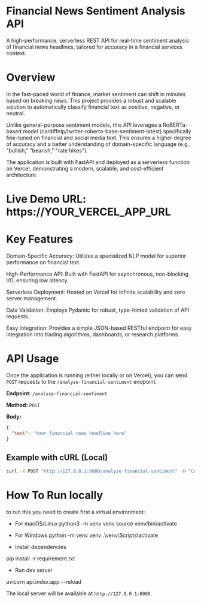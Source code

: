 # Financial News Sentiment Analysis API
A high-performance, serverless REST API for real-time sentiment analysis of financial news headlines, tailored for accuracy in a financial services context.

# Overview
In the fast-paced world of finance, market sentiment can shift in minutes based on breaking news. This project provides a robust and scalable solution to automatically classify financial text as positive, negative, or neutral.

Unlike general-purpose sentiment models, this API leverages a RoBERTa-based model (cardiffnlp/twitter-roberta-base-sentiment-latest) specifically fine-tuned on financial and social media text. This ensures a higher degree of accuracy and a better understanding of domain-specific language (e.g., "bullish," "bearish," "rate hikes").

The application is built with FastAPI and deployed as a serverless function on Vercel, demonstrating a modern, scalable, and cost-efficient architecture.

# Live Demo URL: https://YOUR_VERCEL_APP_URL

# Key Features
Domain-Specific Accuracy: Utilizes a specialized NLP model for superior performance on financial text.

High-Performance API: Built with FastAPI for asynchronous, non-blocking I/O, ensuring low latency.

Serverless Deployment: Hosted on Vercel for infinite scalability and zero server management.

Data Validation: Employs Pydantic for robust, type-hinted validation of API requests.

Easy Integration: Provides a simple JSON-based RESTful endpoint for easy integration into trading algorithms, dashboards, or research platforms.

# API Usage

Once the application is running (either locally or on Vercel), you can send `POST` requests to the `/analyze-financial-sentiment` endpoint.

**Endpoint:** `/analyze-financial-sentiment`

**Method:** `POST`

**Body:**

```json
{
  "text": "Your financial news headline here"
}
```

## Example with cURL (Local)

```bash
curl -X POST "http://127.0.0.1:8000/analyze-financial-sentiment" -H "Content-Type: application/json" -d '{"text": "Interest rates are expected to rise next quarter."}'
```

# How To Run locally

to run this you need to create first a virtual environment:

- For macOS/Linux
python3 -m venv venv
source venv/bin/activate

- For Windows
python -m venv venv
.\venv\Scripts\activate

- Install dependencies

pip install -r requirement.txt

- Run dev server

uvicorn api.index:app --reload

The local server will be available at `http://127.0.0.1:8000`.